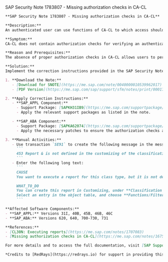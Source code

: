 SAP Security Note 1783807 - Missing authorization checks in CA-CL

```markdown
**SAP Security Note 1783807 - Missing authorization checks in CA-CL**

**Description:**
An authenticated user can use functions of CA-CL to which access should be restricted. This may result in an escalation of privileges.

**Symptom:**
CA-CL does not contain authorization checks for verifying an authenticated user's authorization to access certain functions. This oversight can lead to unauthorized access and undesired system behavior.

**Reason and Prerequisites:**
The absence of proper authorization checks in CA-CL allows users to perform actions beyond their intended permissions, potentially compromising system security.

**Solution:**
Implement the correction instructions provided in the SAP Security Note. Follow these steps to apply the necessary authorization checks:

1. **Download the Note:**
   - [Download for SNOTE](https://me.sap.com/note/0040000010539962017)
   - [PDF Version](https://me.sap.com/sap/support/sfm/notes/print/0001783807?language=en-US&token=38A04440122E34786CC2D46180AD4B5B)

2. **Apply Correction Instructions:**
   - **SAP_APPL Component:**
     - Support Package: [SAPKH31IB9](https://me.sap.com/supportpackage/SAPKH31IB9)
     - Apply the relevant support packages as listed in the note.

   - **SAP_ABA Component:**
     - Support Package: [SAPKA62074](https://me.sap.com/supportpackage/SAPKA62074)
     - Apply the necessary patches to ensure the authorization checks are correctly implemented.

3. **Manual Activities:**
   - Use transaction `SE91` to create the following message in the message class CL:
     ```
     453 Report & is not defined in the customizing of the classification
     ```
   - Enter the following long text:
     ```
     CAUSE
     You want to execute a report for this class type, but it is not defined in the customizing of this classification.

     WHAT_TO_DO
     You can create this report in Customizing, under **Classification System -> Classes -> Maintain Object Types and Class Types**.
     Select an entry in the object table, and choose **Functions/Filters for Finding Objects**.
     ```

**Affected Software Components:**
- **SAP_APPL:** Versions 31I, 40B, 45B, 46B, 46C
- **SAP_ABA:** Versions 620, 640, 700-730, 731

**References:**
- [CL30N: Executing reports](https://me.sap.com/notes/1707083)
- [Missing authorization checks in CA-CL](https://me.sap.com/notes/1675432)

For more details and to access the full documentation, visit [SAP Support Portal](https://me.sap.com/).

*Credits to [RedRays](https://redrays.io) for support in providing this information.*

```